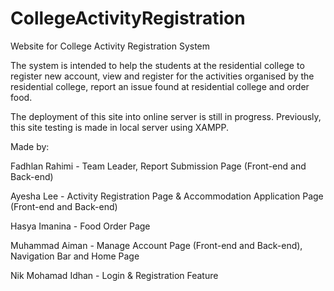 # CollegeActivityRegistration
Website for College Activity Registration System

The system is intended to help the students at the residential college to register new account, view and register for the activities organised by the residential college, report an issue found at residential college and order food.

The deployment of this site into online server is still in progress. Previously, this site testing is made in local server using XAMPP.

Made by:

Fadhlan Rahimi - Team Leader, Report Submission Page (Front-end and Back-end)

Ayesha Lee - Activity Registration Page & Accommodation Application Page (Front-end and Back-end)

Hasya Imanina - Food Order Page

Muhammad Aiman - Manage Account Page (Front-end and Back-end), Navigation Bar and Home Page

Nik Mohamad Idhan - Login & Registration Feature

